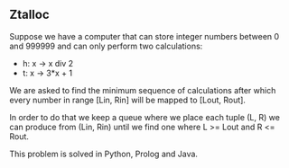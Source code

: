 ## Ztalloc
Suppose we have a computer that can store integer numbers between 0 and 999999 and can only perform two calculations:
- h: x -> x div 2
- t: x -> 3*x + 1

We are asked to find the minimum sequence of calculations after which every number in range [Lin, Rin] will be mapped to [Lout, Rout].

In order to do that we keep a queue where we place each tuple (L, R) we can produce from (Lin, Rin) until we find one where L >= Lout and R <= Rout.

This problem is solved in Python, Prolog and Java.
